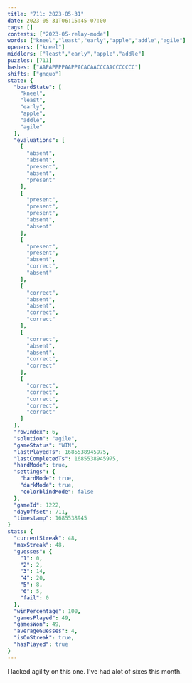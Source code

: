 ```yaml
---
title: "711: 2023-05-31"
date: 2023-05-31T06:15:45-07:00
tags: []
contests: ["2023-05-relay-mode"]
words: ["kneel","least","early","apple","addle","agile"]
openers: ["kneel"]
middlers: ["least","early","apple","addle"]
puzzles: [711]
hashes: ["AAPAPPPPAAPPACACAACCCAACCCCCCC"]
shifts: ["gnquo"]
state: {
  "boardState": [
    "kneel",
    "least",
    "early",
    "apple",
    "addle",
    "agile"
  ],
  "evaluations": [
    [
      "absent",
      "absent",
      "present",
      "absent",
      "present"
    ],
    [
      "present",
      "present",
      "present",
      "absent",
      "absent"
    ],
    [
      "present",
      "present",
      "absent",
      "correct",
      "absent"
    ],
    [
      "correct",
      "absent",
      "absent",
      "correct",
      "correct"
    ],
    [
      "correct",
      "absent",
      "absent",
      "correct",
      "correct"
    ],
    [
      "correct",
      "correct",
      "correct",
      "correct",
      "correct"
    ]
  ],
  "rowIndex": 6,
  "solution": "agile",
  "gameStatus": "WIN",
  "lastPlayedTs": 1685538945975,
  "lastCompletedTs": 1685538945975,
  "hardMode": true,
  "settings": {
    "hardMode": true,
    "darkMode": true,
    "colorblindMode": false
  },
  "gameId": 1222,
  "dayOffset": 711,
  "timestamp": 1685538945
}
stats: {
  "currentStreak": 48,
  "maxStreak": 48,
  "guesses": {
    "1": 0,
    "2": 2,
    "3": 14,
    "4": 20,
    "5": 8,
    "6": 5,
    "fail": 0
  },
  "winPercentage": 100,
  "gamesPlayed": 49,
  "gamesWon": 49,
  "averageGuesses": 4,
  "isOnStreak": true,
  "hasPlayed": true
}
---
```

<!-- more -->
I lacked agility on this one. I've had alot of sixes this month.
